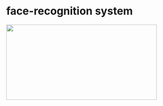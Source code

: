 # face-recognition system
<img src="[https://github.com/psau-edu-sa/hw1-Bushra-Mur/assets/153179431/3eb35ec6-ebad-4107-bb01-d72b87eb4403](https://media.istockphoto.com/id/1483288397/nl/foto/deep-learning.jpg?s=612x612&w=0&k=20&c=KCmYEPp4a5ZiM5ldPTu_fUsBU-7xiZrydKgm1MqD6y0=)](https://github.com/Bushra-Mur/face-recognition/issues/1#issue-2518119297)" width="400" height="200" />
